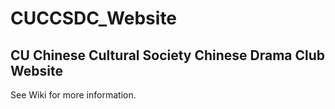 # CUCCSDC_Website
CU Chinese Cultural Society Chinese Drama Club Website
---
See Wiki for more information.
